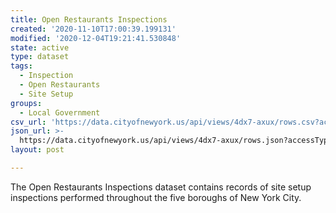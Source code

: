 ```yaml
---
title: Open Restaurants Inspections
created: '2020-11-10T17:00:39.199131'
modified: '2020-12-04T19:21:41.530848'
state: active
type: dataset
tags:
  - Inspection
  - Open Restaurants
  - Site Setup
groups:
  - Local Government
csv_url: 'https://data.cityofnewyork.us/api/views/4dx7-axux/rows.csv?accessType=DOWNLOAD'
json_url: >-
  https://data.cityofnewyork.us/api/views/4dx7-axux/rows.json?accessType=DOWNLOAD
layout: post

---
```

The Open Restaurants Inspections dataset contains records of site setup inspections performed throughout the five boroughs of New York City.
